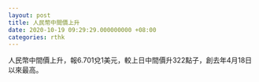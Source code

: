 ```yaml
---
layout: post
title: 人民幣中間價上升
date: 2020-10-19 09:29:29.000000000 +08:00
categories: rthk
---
```


人民幣中間價上升，報6.701兌1美元，較上日中間價升322點子，創去年4月18日以來最高。
